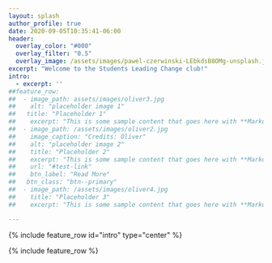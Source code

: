 ```yaml
---
layout: splash
author_profile: true
date: 2020-09-05T10:35:41-06:00
header:
  overlay_color: "#000"
  overlay_filter: "0.5"
  overlay_image: /assets/images/pawel-czerwinski-LEbkdsB8OMg-unsplash.jpg
excerpt: "Welcome to the Students Leading Change club!"
intro: 
  - excerpt: ''
##feature_row:
##  - image_path: assets/images/oliver3.jpg
##    alt: "placeholder image 1"
##   title: "Placeholder 1"
##    excerpt: "This is some sample content that goes here with **Markdown** formatting."
##  - image_path: /assets/images/oliver2.jpg
##    image_caption: "Credits: Oliver"
##    alt: "placeholder image 2"
##    title: "Placeholder 2"
##    excerpt: "This is some sample content that goes here with **Markdown** formatting."
##    url: "#test-link"
##    btn_label: "Read More"
##   btn_class: "btn--primary"
##  - image_path: /assets/images/oliver4.jpg
##    title: "Placeholder 3"
##    excerpt: "This is some sample content that goes here with **Markdown** formatting."

---
```


{% include feature_row id="intro" type="center" %}

{% include feature_row %}
